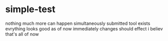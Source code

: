 # simple-test
nothing much more
can happen simultaneously
submitted
tool exists
evrything looks good as of now
immediately changes should effect
i believ
that's all of now
